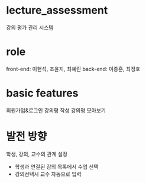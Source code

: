 # lecture_assessment

강의 평가 관리 시스템

# role
front-end: 이현석, 조윤지, 최혜린
back-end: 이종훈, 최정호

# basic features
회원가입&로그인
강의평 작성
강의평 모아보기

# 발전 방향
학생, 강의, 교수의 관계 설정
- 학생과 연결된 강의 목록에서 수업 선택
- 강의선택시 교수 자동으로 입력
